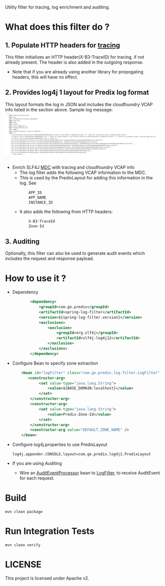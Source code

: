 Utility filter for tracing, log enrichment and auditing.

# What does this filter do ?
## 1. Populate HTTP headers for [tracing](opentracing.io)
This filter initializes an HTTP header(X-B3-TraceID) for tracing, if not already present. The header is also added in the outgoing response.
* Note that if you are already using another library for propogating headers, this will have no effect.

## 2. Provides log4j 1 layout for Predix log format
This layout formats the log in JSON and includes the cloudfoundry VCAP info listed in the section above.
Sample log message:
![](docs/sample-json-log.png)

* Enrich SLF4J [MDC](https://logback.qos.ch/manual/mdc.html) with tracing and cloudfoundry VCAP info
   * The log filter adds the following VCAP information to the MDC. 
   * This is used by the PredixLayout for adding this information in the log. See 
      ```
          APP_ID
          APP_NAME
          INSTANCE_ID
      ```
    * It also adds the following from HTTP headers:
      ```
          X-B3-TraceId
          Zone-Id
      ```

## 3. Auditing
Optionally, this filter can also be used to generate audit events which includes the request and response payload.

# How to use it ?
* Dependency
  ```xml
          <dependency>
              <groupId>com.ge.predix</groupId>
              <artifactId>spring-log-filter</artifactId>
              <version>${spring-log-filter.version}</version>
              <exclusions>
                  <exclusion>
                      <groupId>org.slf4j</groupId>
                      <artifactId>slf4j-log4j12</artifactId>
                  </exclusion>
              </exclusions>
          </dependency>
  ```
* Configure Bean to specify zone extraction
  ```xml
      <bean id="logFilter" class="com.ge.predix.log.filter.LogFilter">
         <constructor-arg>
              <set value-type="java.lang.String">
                  <value>${BASE_DOMAIN:localhost}</value>
              </set>
          </constructor-arg>
          <constructor-arg>
              <set value-type="java.lang.String">
                  <value>Predix-Zone-Id</value>
              </set>
          </constructor-arg>
          <constructor-arg value="DEFAULT_ZONE_NAME" />
      </bean>
  ```

* Configure log4j.properties to use PredixLayout

  ```
  log4j.appender.CONSOLE.layout=com.ge.predix.log4j1.PredixLayout
  ```

* If you are using Auditing
  * Wire an [AuditEventProcessor](src/main/java/com/ge/predix/audit/AuditEventProcessor.java) bean to 
[LogFilter](src/main/java/com/ge/predix/log/filter/LogFilter.java), to receive AuditEvent for each request.

# Build
```
mvn clean package
```

# Run Integration Tests
```
mvn clean verify
```

# LICENSE
This project is licensed under Apache v2.
